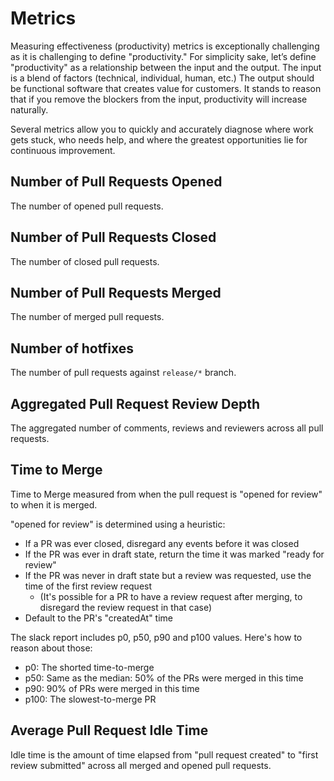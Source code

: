 # Metrics

Measuring effectiveness (productivity) metrics is exceptionally challenging
as it is challenging to define "productivity." For simplicity sake, let’s
define "productivity" as a relationship between the input and the output. The
input is a blend of factors (technical, individual, human, etc.) The output
should be functional software that creates value for customers. It stands to
reason that if you remove the blockers from the input, productivity will
increase naturally.

Several metrics allow you to quickly and accurately diagnose where work gets
stuck, who needs help, and where the greatest opportunities lie for
continuous improvement.

## Number of Pull Requests Opened

The number of opened pull requests.

## Number of Pull Requests Closed

The number of closed pull requests.

## Number of Pull Requests Merged

The number of merged pull requests.

## Number of hotfixes

The number of pull requests against `release/*` branch.

## Aggregated Pull Request Review Depth

The aggregated number of comments, reviews and reviewers across all pull
requests.

## Time to Merge

Time to Merge measured from when the pull request is "opened for review" to when it is merged.

"opened for review" is determined using a heuristic:

- If a PR was ever closed, disregard any events before it was closed
- If the PR was ever in draft state, return the time it was marked "ready for review"
- If the PR was never in draft state but a review was requested, use the time of the first review request
  - (It's possible for a PR to have a review request after merging, to disregard the review request in that case)
- Default to the PR's "createdAt" time

The slack report includes p0, p50, p90 and p100 values.
Here's how to reason about those:

- p0: The shorted time-to-merge
- p50: Same as the median: 50% of the PRs were merged in this time
- p90: 90% of PRs were merged in this time
- p100: The slowest-to-merge PR

## Average Pull Request Idle Time

Idle time is the amount of time elapsed from "pull request created" to "first
review submitted" across all merged and opened pull requests.
